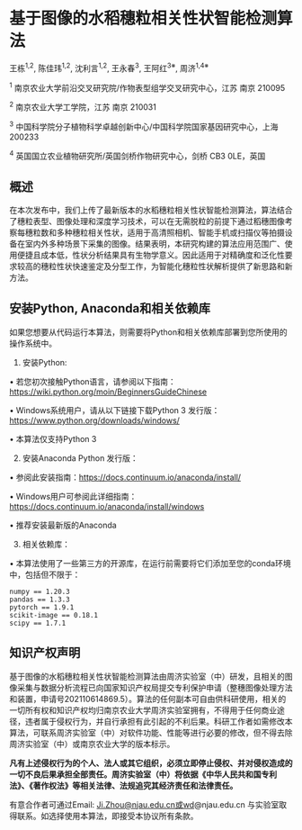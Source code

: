 # 基于图像的水稻穗粒相关性状智能检测算法

王栋<sup>1,2</sup>, 陈佳玮<sup>1,2</sup>, 沈利言<sup>1,2</sup>, 王永春<sup>3</sup>, 王阿红<sup>3※</sup>, 周济<sup>1,4※</sup>

<sup>1</sup> 南京农业大学前沿交叉研究院/作物表型组学交叉研究中心，江苏 南京 210095

<sup>2</sup> 南京农业大学工学院，江苏 南京 210031

<sup>3</sup> 中国科学院分子植物科学卓越创新中心/中国科学院国家基因研究中心，上海 200233

<sup>4</sup> 英国国立农业植物研究所/英国剑桥作物研究中心，剑桥 CB3 0LE，英国

## 概述
在本次发布中，我们上传了最新版本的水稻穗粒相关性状智能检测算法，算法结合了穗粒表型、图像处理和深度学习技术，可以在无需脱粒的前提下通过稻穗图像考察每穗粒数和多种穗粒相关性状，适用于高清照相机、智能手机或扫描仪等拍摄设备在室内外多种场景下采集的图像。结果表明，本研究构建的算法应用范围广、使用便捷且成本低，性状分析结果具有生物学意义。因此适用于对精确度和泛化性要求较高的穗粒性状快速鉴定及分型工作，为智能化穗粒性状解析提供了新思路和新方法。


## 安装Python, Anaconda和相关依赖库
如果您想要从代码运行本算法，则需要将Python和相关依赖库部署到您所使用的操作系统中。

1. 安装Python:

  •	 若您初次接触Python语言，请参阅以下指南：
 https://wiki.python.org/moin/BeginnersGuideChinese
 
  •	 Windows系统用户，请从以下链接下载Python 3 发行版：
 https://www.python.org/downloads/windows/
 
  •	 本算法仅支持Python 3
 
2. 安装Anaconda Python 发行版：

  •	 参阅此安装指南：https://docs.continuum.io/anaconda/install/
 
  •	 Windows用户可参阅此详细指南：https://docs.continuum.io/anaconda/install/windows 
 
  •	 推荐安装最新版的Anaconda
 
3. 相关依赖库：

 • 本算法使用了一些第三方的开源库，在运行前需要将它们添加至您的conda环境中，包括但不限于：
 
    numpy == 1.20.3
    pandas == 1.3.3
    pytorch == 1.9.1
    scikit-image == 0.18.1
    scipy == 1.7.1
  

## 知识产权声明
基于图像的水稻穗粒相关性状智能检测算法由周济实验室（中）研发，且相关的图像采集与数据分析流程已向国家知识产权局提交专利保护申请（整穗图像处理方法和装置，申请号202110614869.5）。算法的任何副本可自由供科研使用，相关的一切所有权和知识产权均归南京农业大学周济实验室拥有，不得用于任何商业途径，违者属于侵权行为，并自行承担有此引起的不利后果。科研工作者如需修改本算法，可联系周济实验室（中）对软件功能、性能等进行必要的修改，但不得去除周济实验室（中）或南京农业大学的版本标示。 　　

<b>凡有上述侵权行为的个人、法人或其它组织，必须立即停止侵权、并对侵权造成的一切不良后果承担全部责任。周济实验室（中）将依据《中华人民共和国专利法》、《著作权法》等相关法律、法规追究其经济责任和法律责任。</b>

有意合作者可通过Email: Ji.Zhou@njau.edu.cn或wd@njau.edu.cn 与实验室取得联系。如选择使用本算法，即接受本协议所有条款。

 
